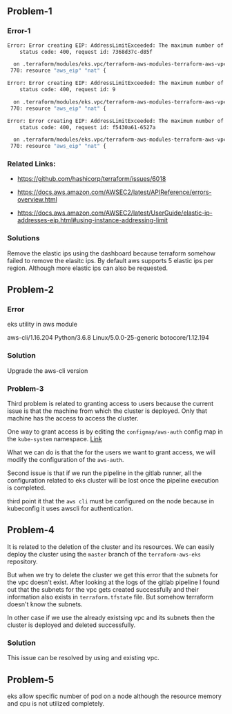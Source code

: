 ## Problem-1

### Error-1

```bash
Error: Error creating EIP: AddressLimitExceeded: The maximum number of addresses has been reached.
	status code: 400, request id: 7368d37c-d85f

  on .terraform/modules/eks.vpc/terraform-aws-modules-terraform-aws-vpc-271b6a7/main.tf line 770, in resource "aws_eip" "nat":
 770: resource "aws_eip" "nat" {

Error: Error creating EIP: AddressLimitExceeded: The maximum number of addresses has been reached.
	status code: 400, request id: 9

  on .terraform/modules/eks.vpc/terraform-aws-modules-terraform-aws-vpc-271b6a7/main.tf line 770, in resource "aws_eip" "nat":
 770: resource "aws_eip" "nat" {

Error: Error creating EIP: AddressLimitExceeded: The maximum number of addresses has been reached.
	status code: 400, request id: f5430a61-6527a

  on .terraform/modules/eks.vpc/terraform-aws-modules-terraform-aws-vpc-271b6a7/main.tf line 770, in resource "aws_eip" "nat":
 770: resource "aws_eip" "nat" {

```

### Related Links:

* https://github.com/hashicorp/terraform/issues/6018

* https://docs.aws.amazon.com/AWSEC2/latest/APIReference/errors-overview.html

* https://docs.aws.amazon.com/AWSEC2/latest/UserGuide/elastic-ip-addresses-eip.html#using-instance-addressing-limit


### Solutions

Remove the elastic ips using the dashboard because terraform somehow failed to remove the elasitc ips. By default aws supports 5 elastic ips per region. Although more elastic ips can also be requested.

## Problem-2 

### Error

eks utility in aws module 

aws-cli/1.16.204 Python/3.6.8 Linux/5.0.0-25-generic botocore/1.12.194

### Solution

Upgrade the aws-cli version


### Problem-3

Third problem is related to granting access to users because the current issue is that the machine from which the cluster is deployed. Only that machine has the access to access the cluster.


One way to grant access is by editing the `configmap/aws-auth` config map in the `kube-system` namespace. [Link](https://stackoverflow.com/questions/50791303/kubectl-error-you-must-be-logged-in-to-the-server-unauthorized-when-accessing)

What we can do is that the for the users we want to grant access, we will modify the configuration of the `aws-auth`.

Second issue is that if we run the pipeline in the gitlab runner, all the configuration related to eks cluster will be lost once the pipeline execution is completed.


third point it that the `aws cli` must be configured on the node because in kubeconfig it uses awscli for authentication.

## Problem-4

It is related to the deletion of the cluster and its resources. We can easily deploy the cluster using the `master` branch of the `terraform-aws-eks` repository. 

But when we try to delete the cluster we get this error that the subnets for the vpc doesn't exist. After looking at the logs of the gitlab pipeline I found out that the subnets for the vpc gets created successfully and their information also exists in `terraform.tfstate` file. But somehow terraform doesn't know the subnets.

In other case if we use the already existsing vpc and its subnets then the cluster is deployed and deleted successfully.

### Solution
This issue can be resolved by using and existing vpc.

## Problem-5

eks allow specific number of pod on a node although the resource memory and cpu is not utilized completely.



